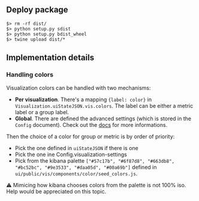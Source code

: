## Deploy package

```
$> rm -rf dist/
$> python setup.py sdist
$> python setup.py bdist_wheel
$> twine upload dist/*
```

## Implementation details

### Handling colors

Visualization colors can be handled with two mechanisms:
- **Per visualization**. There's a mapping `{label: color}` in `Visualization.uiStateJSON.vis.colors`. The label can be either a metric label or a group label.
- **Global**. There are defined the advanced settings (which is stored in the `Config` document). Check out the [docs](https://www.elastic.co/guide/en/kibana/current/advanced-options.html#kibana-visualization-settings) for more informations.

Then the choice of a color for group or metric is by order of priority:
- Pick the one defined in `uiStateJSON` if there is one
- Pick the one ine Config.visualization-settings
- Pick from the kibana palette `["#57c17b", "#6f87d8", "#663db8", "#bc52bc", "#9e3533", "#daa05d", "#00a69b"]` defined in `ui/public/vis/components/color/seed_colors.js`.

:warning: Mimicing how kibana chooses colors from the palette is not 100% iso. Help would be appreciated on this topic.
